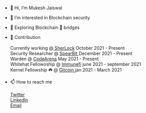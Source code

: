- 👋 Hi, I’m Mukesh Jaiswal

- 👀 I’m interested in Blockchain security

- 🌱 Exploring Blockchain 🌉 bridges

- 👷 Contribution <br> <br>
  Currently working @<a href = "https://sherlock.xyz/"> SherLock</a> October 2021 - Present
   <br>
   Security Researcher @ <a href = "https://spearbit.com/"> SpearBit </a>  December 2021 - Present
   <br>
   Warden @ <a href = "https://code4rena.com/leaderboard" >CodeArena</a> May 2021 - Present
   <br>
   Whitehat Fellowoship @ <a href = "https://immunefi.com/">Immunefi</a> june 2021 - september 2021
   <br>
   Kernel Fellowship ☘️ @ <a href = "https://gitcoin.co/mukeshjaiswal01/portfolio">Gitcoin </a> jan 2021 - March 2021
  
   
 
     

-  📫 How to reach me    <br><br>
  <a href = "https://twitter.com/MukeshJ_eth">Twitter</a> <br>
  <a href = "https://www.linkedin.com/in/mukesh-jaiswal-blockchaindeveloper/">LinkedIn</a> <br>
  <a href = "https://mail.google.com/mail/u/0/"> Email</a>

<!---
MukeshJaiswal01/MukeshJaiswal01 is a ✨ special ✨ repository because its `README.md` (this file) appears on your GitHub profile.
You can click the Preview link to take a look at your changes.
--->
